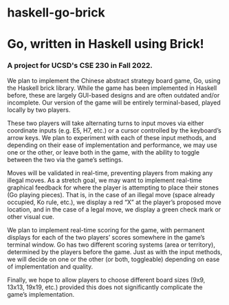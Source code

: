 # haskell-go-brick

# Go, written in Haskell using Brick!
### A project for UCSD's CSE 230 in Fall 2022.

We plan to implement the Chinese abstract strategy board game, Go, using the Haskell brick library. While the game has been implemented in Haskell before, these are largely GUI-based designs and are often outdated and/or incomplete. Our version of the game will be entirely terminal-based, played locally by two players. 

These two players will take alternating turns to input moves via either coordinate inputs (e.g. E5, H7, etc.) or a cursor controlled by the keyboard’s arrow keys. We plan to experiment with each of these input methods, and depending on their ease of implementation and performance, we may use one or the other, or leave both in the game, with the ability to toggle between the two via the game’s settings. 

Moves will be validated in real-time, preventing players from making any illegal moves. As a stretch goal, we may want to implement real-time graphical feedback for where the player is attempting to place their stones (Go playing pieces). That is, in the case of an illegal move (space already occupied, Ko rule, etc.), we display a red “X” at the player’s proposed move location, and in the case of a legal move, we display a green check mark or other visual cue.

We plan to implement real-time scoring for the game, with permanent displays for each of the two players’ scores somewhere in the game’s terminal window. Go has two different scoring systems (area or territory), determined by the players before the game. Just as with the input methods, we will decide on one or the other (or both, toggleable) depending on ease of implementation and quality.

Finally, we hope to allow players to choose different board sizes (9x9, 13x13, 19x19, etc.) provided this does not significantly complicate the game’s implementation.

